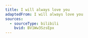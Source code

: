 ```yaml
---
title: I will always love you
adaptedFrom: I will always love you
sources:
  - sourceType: bilibili
    bvid: BV1Ww3SzsEpx
---
```

